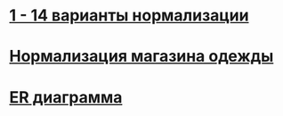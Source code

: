 # [1 - 14 варианты нормализации](https://docs.yandex.ru/docs/view?url=ya-disk%3A%2F%2F%2Fdisk%2F14.09%20про%2FШамиев%2F14%20Вариантов.pdf&name=14%20Вариантов.pdf&uid=1735612068&nosw=1)
# [Нормализация магазина одежды](https://disk.yandex.ru/edit/disk/disk%2F14.09%20про%2FШамиев%2FНормализация%20магазина%20одежды.xlsx?sk=ya008284143c71b3814c5ccca3d90a671)
# [ER диаграмма](https://disk.yandex.ru/client/disk/14.09%20про/Шамиев?idApp=client&dialog=slider&idDialog=%2Fdisk%2F14.09%20про%2FШамиев%2Fизображение_2024-09-27_145743815.png)
